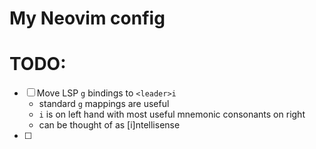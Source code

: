 # My Neovim config

# TODO:

- [ ] Move LSP `g` bindings to `<leader>i`
    - standard `g` mappings are useful
    - `i` is on left hand with most useful mnemonic consonants on right
    - can be thought of as \[i\]ntellisense
- [ ] 
